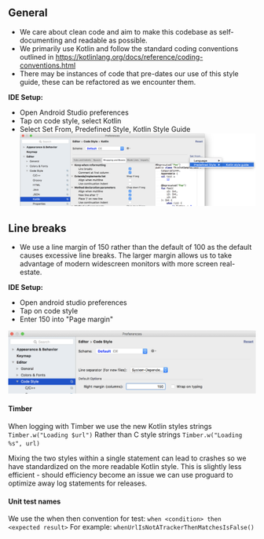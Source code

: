 ## General
* We care about clean code and aim to make this codebase as self-documenting and readable as possible.
* We primarily use Kotlin and follow the standard coding conventions outlined in https://kotlinlang.org/docs/reference/coding-conventions.html
* There may be instances of code that pre-dates our use of this style guide, these can be refactored as we encounter them.

**IDE Setup:**
* Open Android Studio preferences
* Tap on code style, select Kotlin
* Select Set From, Predefined Style, Kotlin Style Guide
![Setting kotlin style screenshot](IDE_kotlin_style.png)

## Line breaks
* We use a line margin of 150 rather than the default of 100 as the default causes excessive line breaks. The larger margin allows us to take advantage of modern widescreen monitors with more screen real-estate.

**IDE Setup:**
* Open android studio preferences
* Tap on code style
* Enter 150 into "Page margin"

![Setting kotlin style screenshot](IDE_line_wrap.png)

#### Timber
When logging with Timber we use the new Kotlin styles strings
`Timber.w("Loading $url")`
Rather than C style strings
`Timber.w("Loading %s", url)`

Mixing the two styles within a single statement can lead to crashes so we have standardized on the more readable Kotlin style. This is slightly less efficient - should efficiency become an issue we can use proguard to optimize away log statements for releases.

#### Unit test names
We use the when then convention for test:
`when <condition> then <expected result>`
For example:
`whenUrlIsNotATrackerThenMatchesIsFalse()`